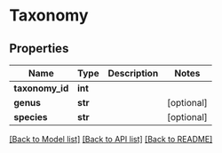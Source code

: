 # Taxonomy

## Properties
Name | Type | Description | Notes
------------ | ------------- | ------------- | -------------
**taxonomy_id** | **int** |  | 
**genus** | **str** |  | [optional] 
**species** | **str** |  | [optional] 

[[Back to Model list]](../README.md#documentation-for-models) [[Back to API list]](../README.md#documentation-for-api-endpoints) [[Back to README]](../README.md)


